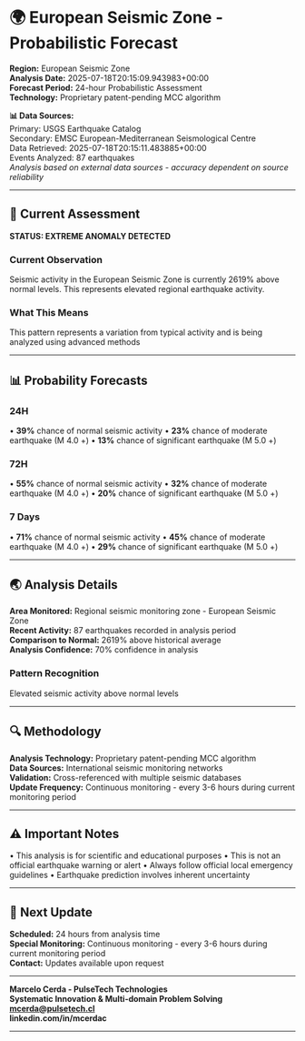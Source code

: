 # 🌍 European Seismic Zone - Probabilistic Forecast

**Region:** European Seismic Zone  
**Analysis Date:** 2025-07-18T20:15:09.943983+00:00  
**Forecast Period:** 24-hour Probabilistic Assessment  
**Technology:** Proprietary patent-pending MCC algorithm  

**📊 Data Sources:**  
Primary: USGS Earthquake Catalog  
Secondary: EMSC European-Mediterranean Seismological Centre  
Data Retrieved: 2025-07-18T20:15:11.483885+00:00  
Events Analyzed: 87 earthquakes  
*Analysis based on external data sources - accuracy dependent on source reliability*

---

## 🎯 Current Assessment

**STATUS: EXTREME ANOMALY DETECTED**

### Current Observation
Seismic activity in the European Seismic Zone is currently 2619% above normal levels. This represents elevated regional earthquake activity.

### What This Means
This pattern represents a variation from typical activity and is being analyzed using advanced methods

---

## 📊 Probability Forecasts

### 24H
• **39%** chance of normal seismic activity
• **23%** chance of moderate earthquake (M 4.0 +)
• **13%** chance of significant earthquake (M 5.0 +)

### 72H
• **55%** chance of normal seismic activity
• **32%** chance of moderate earthquake (M 4.0 +)
• **20%** chance of significant earthquake (M 5.0 +)

### 7 Days
• **71%** chance of normal seismic activity
• **45%** chance of moderate earthquake (M 4.0 +)
• **29%** chance of significant earthquake (M 5.0 +)

---

## 🌏 Analysis Details
**Area Monitored:** Regional seismic monitoring zone - European Seismic Zone  
**Recent Activity:** 87 earthquakes recorded in analysis period  
**Comparison to Normal:** 2619% above historical average  
**Analysis Confidence:** 70% confidence in analysis  

### Pattern Recognition
Elevated seismic activity above normal levels

---

## 🔍 Methodology
**Analysis Technology:** Proprietary patent-pending MCC algorithm  
**Data Sources:** International seismic monitoring networks  
**Validation:** Cross-referenced with multiple seismic databases  
**Update Frequency:** Continuous monitoring - every 3-6 hours during current monitoring period  

---

## ⚠️ Important Notes
• This analysis is for scientific and educational purposes
• This is not an official earthquake warning or alert
• Always follow official local emergency guidelines
• Earthquake prediction involves inherent uncertainty

---

## 📅 Next Update
**Scheduled:** 24 hours from analysis time  
**Special Monitoring:** Continuous monitoring - every 3-6 hours during current monitoring period  
**Contact:** Updates available upon request  

---

**Marcelo Cerda - PulseTech Technologies**  
**Systematic Innovation & Multi-domain Problem Solving**  
**mcerda@pulsetech.cl**  
**linkedin.com/in/mcerdac**

---
